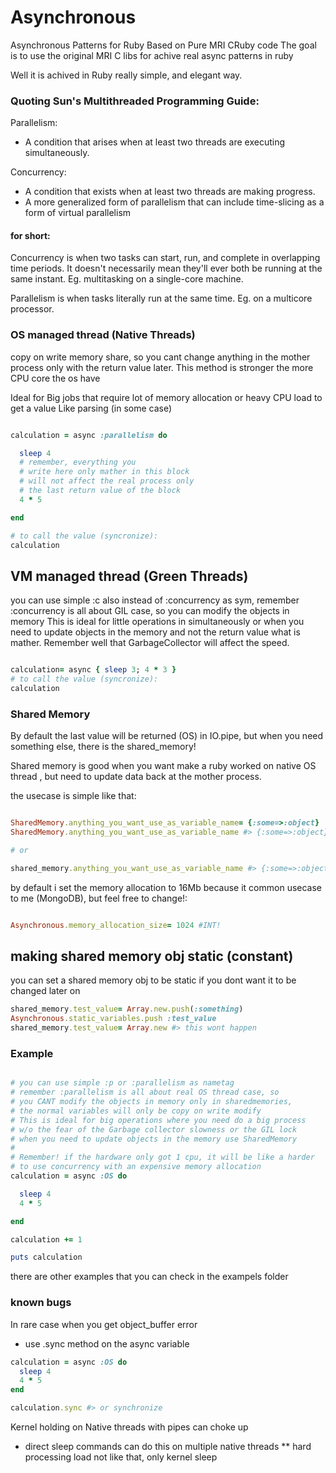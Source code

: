 Asynchronous
============

Asynchronous Patterns for Ruby Based on Pure MRI CRuby code
The goal is to use the original MRI C libs for achive
real async patterns in ruby

Well it is achived in Ruby really simple, and elegant way.


### Quoting Sun's Multithreaded Programming Guide:

Parallelism: 
- A condition that arises when at least two threads are executing simultaneously.

Concurrency: 
- A condition that exists when at least two threads are making progress. 
- A more generalized form of parallelism that can include time-slicing as a form of virtual parallelism

#### for short:

Concurrency is when two tasks can start, run, and complete in overlapping time periods.
It doesn't necessarily mean they'll ever both be running at the same instant.
Eg. multitasking on a single-core machine.

Parallelism is when tasks literally run at the same time.
Eg. on a multicore processor.


### OS managed thread (Native Threads)

copy on write memory share,
so you cant change anything in the mother process
only with the return value later.
This method is stronger the more CPU core the os have

Ideal for Big jobs that require lot of memory allocation or
heavy CPU load to get a value
Like parsing (in some case)

```ruby

calculation = async :parallelism do

  sleep 4
  # remember, everything you
  # write here only mather in this block
  # will not affect the real process only
  # the last return value of the block
  4 * 5

end

# to call the value (syncronize):
calculation

```

## VM managed thread (Green Threads)

you can use simple :c also instead of :concurrency as sym,
remember :concurrency is all about GIL case, so
you can modify the objects in memory
This is ideal for little operations in simultaneously or
when you need to update objects in the memory and not the
return value what is mather.
Remember well that GarbageCollector will affect the speed.

```ruby

calculation= async { sleep 3; 4 * 3 }
# to call the value (syncronize):
calculation

```

### Shared Memory

By default the last value will be returned (OS) in IO.pipe,
but when you need something else, there is the shared_memory!

Shared memory is good when you want make a ruby worked on native OS thread ,
but need to update data back at the mother process.

the usecase is simple like that:
```ruby

SharedMemory.anything_you_want_use_as_variable_name= {:some=>:object}
SharedMemory.anything_you_want_use_as_variable_name #> {:some=>:object}

# or

shared_memory.anything_you_want_use_as_variable_name #> {:some=>:object}

```

by default i set the memory allocation to 16Mb because it common usecase to me (MongoDB),
but feel free to change!:
```ruby

Asynchronous.memory_allocation_size= 1024 #INT!

```

## making shared memory obj static (constant)

you can set a shared memory obj to be static if you dont want it to be changed later on
```ruby
shared_memory.test_value= Array.new.push(:something)
Asynchronous.static_variables.push :test_value
shared_memory.test_value= Array.new #> this wont happen
```


### Example

```ruby

# you can use simple :p or :parallelism as nametag
# remember :parallelism is all about real OS thread case, so
# you CANT modify the objects in memory only in sharedmemories,
# the normal variables will only be copy on write modify
# This is ideal for big operations where you need do a big process
# w/o the fear of the Garbage collector slowness or the GIL lock
# when you need to update objects in the memory use SharedMemory
#
# Remember! if the hardware only got 1 cpu, it will be like a harder
# to use concurrency with an expensive memory allocation
calculation = async :OS do

  sleep 4
  4 * 5

end

calculation += 1

puts calculation

```


there are other examples that you can check in the exampels folder

### known bugs

In rare case when you get object_buffer error
* use .sync method on the async variable

```ruby
calculation = async :OS do
  sleep 4
  4 * 5
end

calculation.sync #> or synchronize
```

Kernel holding on Native threads with pipes can choke up
* direct sleep commands can do this on multiple native threads
** hard processing load not like that, only kernel sleep

